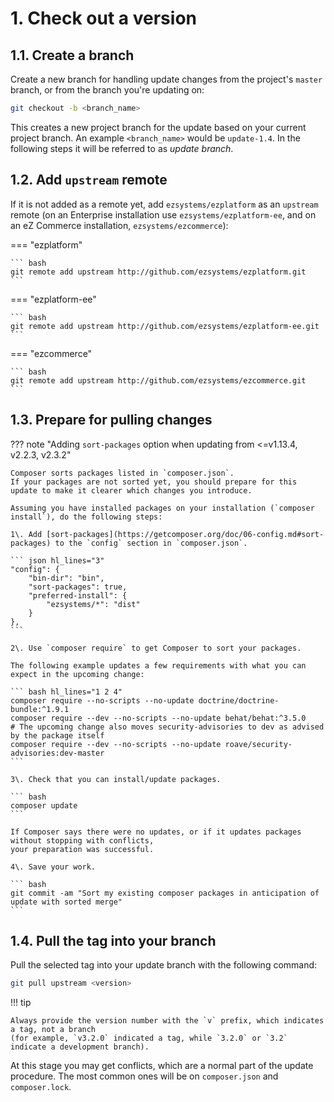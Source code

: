 # 1. Check out a version

## 1.1. Create a branch

Create a new branch for handling update changes from the project's `master` branch, or from the branch you're updating on:

``` bash
git checkout -b <branch_name>
```

This creates a new project branch for the update based on your current project branch.
An example `<branch_name>` would be `update-1.4`.
In the following steps it will be referred to as *update branch*.

## 1.2. Add `upstream` remote

If it is not added as a remote yet, add `ezsystems/ezplatform` as an `upstream` remote
(on an Enterprise installation use `ezsystems/ezplatform-ee`, and on an eZ Commerce installation, `ezsystems/ezcommerce`):

=== "ezplatform"

    ``` bash
    git remote add upstream http://github.com/ezsystems/ezplatform.git
    ```

=== "ezplatform-ee"

    ``` bash
    git remote add upstream http://github.com/ezsystems/ezplatform-ee.git
    ```

=== "ezcommerce"

    ``` bash
    git remote add upstream http://github.com/ezsystems/ezcommerce.git
    ```

## 1.3. Prepare for pulling changes

??? note "Adding `sort-packages` option when updating from <=v1.13.4, v2.2.3, v2.3.2"

    Composer sorts packages listed in `composer.json`.
    If your packages are not sorted yet, you should prepare for this update to make it clearer which changes you introduce.

    Assuming you have installed packages on your installation (`composer install`), do the following steps:

    1\. Add [sort-packages](https://getcomposer.org/doc/06-config.md#sort-packages) to the `config` section in `composer.json`.

    ``` json hl_lines="3"
    "config": {
        "bin-dir": "bin",
        "sort-packages": true,
        "preferred-install": {
            "ezsystems/*": "dist"
        }
    },
    ```

    2\. Use `composer require` to get Composer to sort your packages.

    The following example updates a few requirements with what you can expect in the upcoming change:

    ``` bash hl_lines="1 2 4"
    composer require --no-scripts --no-update doctrine/doctrine-bundle:^1.9.1
    composer require --dev --no-scripts --no-update behat/behat:^3.5.0
    # The upcoming change also moves security-advisories to dev as advised by the package itself
    composer require --dev --no-scripts --no-update roave/security-advisories:dev-master
    ```

    3\. Check that you can install/update packages.

    ``` bash
    composer update
    ```

    If Composer says there were no updates, or if it updates packages without stopping with conflicts,
    your preparation was successful.

    4\. Save your work.

    ``` bash
    git commit -am "Sort my existing composer packages in anticipation of update with sorted merge"
    ```

## 1.4. Pull the tag into your branch

Pull the selected tag into your update branch with the following command:

``` bash
git pull upstream <version>
```

!!! tip

    Always provide the version number with the `v` prefix, which indicates a tag, not a branch
    (for example, `v3.2.0` indicated a tag, while `3.2.0` or `3.2` indicate a development branch).

At this stage you may get conflicts, which are a normal part of the update procedure.
The most common ones will be on `composer.json` and `composer.lock`.
